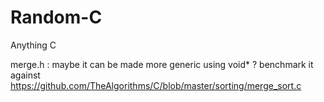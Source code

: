 # Random-C
Anything C

merge.h :
maybe it can be made more generic using void* ?
benchmark it against https://github.com/TheAlgorithms/C/blob/master/sorting/merge_sort.c
